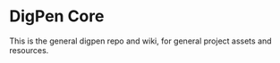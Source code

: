 DigPen Core
===========

This is the general digpen repo and wiki, for general project assets and resources.
